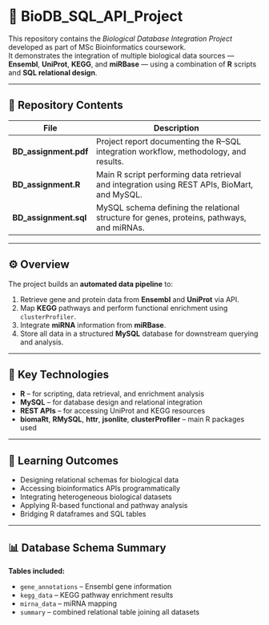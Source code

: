 # 🧬 BioDB_SQL_API_Project

This repository contains the *Biological Database Integration Project* developed as part of MSc Bioinformatics coursework.  
It demonstrates the integration of multiple biological data sources — **Ensembl**, **UniProt**, **KEGG**, and **miRBase** — using a combination of **R** scripts and **SQL relational design**.

---

## 📂 Repository Contents

| File | Description |
|------|--------------|
| **BD_assignment.pdf** | Project report documenting the R–SQL integration workflow, methodology, and results. |
| **BD_assignment.R** | Main R script performing data retrieval and integration using REST APIs, BioMart, and MySQL. |
| **BD_assignment.sql** | MySQL schema defining the relational structure for genes, proteins, pathways, and miRNAs. |

---

## ⚙️ Overview

The project builds an **automated data pipeline** to:
1. Retrieve gene and protein data from **Ensembl** and **UniProt** via API.
2. Map **KEGG** pathways and perform functional enrichment using `clusterProfiler`.
3. Integrate **miRNA** information from **miRBase**.
4. Store all data in a structured **MySQL** database for downstream querying and analysis.

---

## 🧩 Key Technologies
- **R** – for scripting, data retrieval, and enrichment analysis  
- **MySQL** – for database design and relational integration  
- **REST APIs** – for accessing UniProt and KEGG resources  
- **biomaRt**, **RMySQL**, **httr**, **jsonlite**, **clusterProfiler** – main R packages used  

---

## 🧠 Learning Outcomes
- Designing relational schemas for biological data  
- Accessing bioinformatics APIs programmatically  
- Integrating heterogeneous biological datasets  
- Applying R-based functional and pathway analysis  
- Bridging R dataframes and SQL tables  

---

## 📊 Database Schema Summary
**Tables included:**
- `gene_annotations` – Ensembl gene information  
- `kegg_data` – KEGG pathway enrichment results  
- `mirna_data` – miRNA mapping  
- `summary` – combined relational table joining all datasets  

